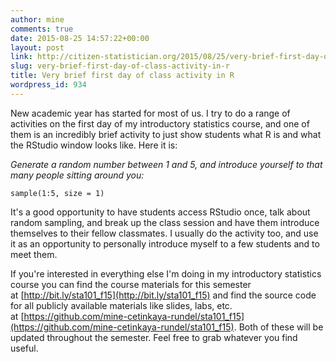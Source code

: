```yaml
---
author: mine
comments: true
date: 2015-08-25 14:57:22+00:00
layout: post
link: http://citizen-statistician.org/2015/08/25/very-brief-first-day-of-class-activity-in-r/
slug: very-brief-first-day-of-class-activity-in-r
title: Very brief first day of class activity in R
wordpress_id: 934
---
```


New academic year has started for most of us. I try to do a range of activities on the first day of my introductory statistics course, and one of them is an incredibly brief activity to just show students what R is and what the RStudio window looks like. Here it is:


_Generate a random number between 1 and 5, and introduce yourself to that many people sitting around you:_

```
sample(1:5, size = 1)
```

It's a good opportunity to have students access RStudio once, talk about random sampling, and break up the class session and have them introduce themselves to their fellow classmates. I usually do the activity too, and use it as an opportunity to personally introduce myself to a few students and to meet them.

If you're interested in everything else I'm doing in my introductory statistics course you can find the course materials for this semester at [http://bit.ly/sta101_f15](http://bit.ly/sta101_f15) and find the source code for all publicly available materials like slides, labs, etc. at [https://github.com/mine-cetinkaya-rundel/sta101_f15](https://github.com/mine-cetinkaya-rundel/sta101_f15). Both of these will be updated throughout the semester. Feel free to grab whatever you find useful.
